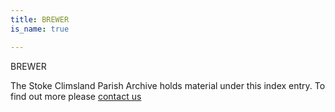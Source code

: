 ```yaml
---
title: BREWER
is_name: true

---
```


BREWER


The Stoke Climsland Parish Archive holds material under this index entry. To find out more please [contact us](/contact/)
